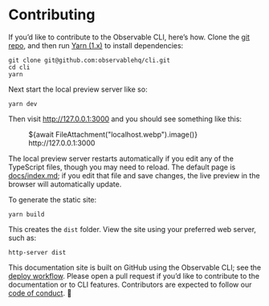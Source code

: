 # Contributing

If you’d like to contribute to the Observable CLI, here’s how. Clone the [git repo](https://github.com/observablehq/cli), and then run [Yarn (1.x)](https://classic.yarnpkg.com/lang/en/docs/install/) to install dependencies:

```
git clone git@github.com:observablehq/cli.git
cd cli
yarn
```

Next start the local preview server like so:

```
yarn dev
```

Then visit <http://127.0.0.1:3000> and you should see something like this:

<figure>
  ${await FileAttachment("localhost.webp").image()}
  <figcaption>http://127.0.0.1:3000</figcaption>
</figure>

The local preview server restarts automatically if you edit any of the TypeScript files, though you may need to reload. The default page is [docs/index.md](https://github.com/observablehq/cli/blob/main/docs/index.md?plain=1); if you edit that file and save changes, the live preview in the browser will automatically update.

To generate the static site:

```
yarn build
```

This creates the `dist` folder. View the site using your preferred web server, such as:

```
http-server dist
```

This documentation site is built on GitHub using the Observable CLI; see the [deploy workflow](https://github.com/observablehq/cli/blob/main/.github/workflows/deploy.yml). Please open a pull request if you’d like to contribute to the documentation or to CLI features. Contributors are expected to follow our [code of conduct](https://github.com/observablehq/.github/blob/master/CODE_OF_CONDUCT.md). 🙏
